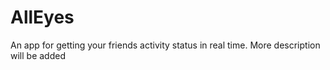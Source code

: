 # AllEyes
An app for getting your friends activity status in real time.
More description will be added
